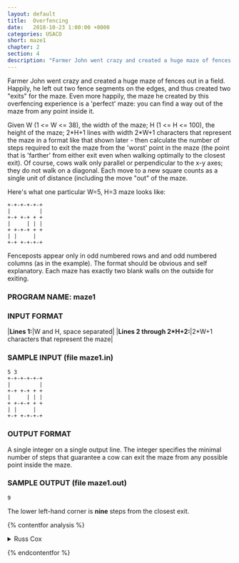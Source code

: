 ```yaml
---
layout: default
title:  Overfencing
date:   2018-10-23 1:00:00 +0000
categories: USACO
short: maze1
chapter: 2
section: 4
description: "Farmer John went crazy and created a huge maze of fences out in a field. Happily, he left out two fence segments on the edges, and thus created two 'exits' for the maze. Find the minimal number of steps that guarantee a cow can exit the maze from any possible point inside the maze."
---
```


Farmer John went crazy and created a huge maze of fences out in a field. Happily, he left out two fence segments on the edges, and thus created two "exits" for the maze. Even more happily, the maze he created by this overfencing experience is a 'perfect' maze: you can find a way out of the maze from any point inside it.

Given W (1 <= W <= 38), the width of the maze; H (1 <= H <= 100), the height of the maze; 2\*H+1 lines with width 2\*W+1 characters that represent the maze in a format like that shown later - then calculate the number of steps required to exit the maze from the 'worst' point in the maze (the point that is 'farther' from either exit even when walking optimally to the closest exit). Of course, cows walk only parallel or perpendicular to the x-y axes; they do not walk on a diagonal. Each move to a new square counts as a single unit of distance (including the move "out" of the maze.

Here's what one particular W=5, H=3 maze looks like:

```none
+-+-+-+-+-+
|         |
+-+ +-+ + +
|     | | |
+ +-+-+ + +
| |     |  
+-+ +-+-+-+
```

Fenceposts appear only in odd numbered rows and and odd numbered columns (as in the example). The format should be obvious and self explanatory. Each maze has exactly two blank walls on the outside for exiting.

### PROGRAM NAME: maze1

### INPUT FORMAT

|**Lines 1:**|W and H, space separated|
|**Lines 2 through 2\*H+2:**|2\*W+1 characters that represent the maze|


### SAMPLE INPUT (file maze1.in)

```none
5 3
+-+-+-+-+-+
|         |
+-+ +-+ + +
|     | | |
+ +-+-+ + +
| |     |  
+-+ +-+-+-+
```

### OUTPUT FORMAT

A single integer on a single output line. The integer specifies the minimal number of steps that guarantee a cow can exit the maze from any possible point inside the maze.

### SAMPLE OUTPUT (file maze1.out)

```none
9
```

The lower left-hand corner is **nine** steps from the closest exit.

{% contentfor analysis %}

<details>
<summary>
Russ Cox
</summary>

We can solve this with a standard flood fill, using a queue to implement breadth first search. It is convenient to leave the maze in its ASCII format and just look at it as a bunch of characters, with non-space characters being walls.

```cpp
#include <stdio.h>
#include <stdlib.h>
#include <string.h>
#include <assert.h>

#define MAXWID 38
#define MAXHT 100

typedef struct Point Point;
struct Point {
	int r, c;
};

int wid, ht;
char maze[MAXHT*2+1][MAXWID*2+1+2];	/* extra +2 for "\n\0" */
int dist[MAXHT*2+1][MAXWID*2+1];

Point
Pt(int r, int c)
{
    Point p;

    p.r = r;
    p.c = c;
    return p;
}

typedef struct Queue Queue;
struct Queue {
    Point p;
    int d;
};

Queue floodq[MAXHT*MAXWID];
int bq, eq;

/* if no wall between point p and point np, add np to queue with distance d+1 */
void
addqueue(int d, Point p, Point np)
{
    if(maze[(p.r+np.r)/2][(p.c+np.c)/2] == ' ' && maze[np.r][np.c] == ' ') {
	maze[np.r][np.c] = '*';
	floodq[eq].p = np;
	floodq[eq].d = d+1;
	eq++;
    }
}

/* if there is an exit at point exitp, plug it and record a start point
 * at startp */

void
lookexit(Point exitp, Point startp)
{
    if(maze[exitp.r][exitp.c] == ' ') {
	addqueue(0, startp, startp);
	maze[exitp.r][exitp.c] = '#';
    }
}

void
main(void)
{
    FILE *fin, *fout;
    Point p;
    int i, r, c, m, d;

    fin = fopen("maze1.in", "r");
    fout = fopen("maze1.out", "w");
    assert(fin != NULL && fout != NULL);

    fscanf(fin, "%d %d\n", &wid, &ht);
    wid = 2*wid+1;
    ht = 2*ht+1;

    for(i=0; i<ht; i++)
	fgets(maze[i], sizeof(maze[i]), fin);

    /* find exits */
    for(i=1; i<wid; i+=2) {
	lookexit(Pt(0, i), Pt(1, i));
	lookexit(Pt(ht-1, i), Pt(ht-2, i));
    }
    for(i=1; i<ht; i+=2) {
	lookexit(Pt(i, 0), Pt(i, 1));
	lookexit(Pt(i, wid-1), Pt(i, wid-2));
    }

    /* must have found at least one square with an exit */
    /* since two exits might open onto the same square, perhaps eq == 1 */
    assert(eq == 1 || eq == 2);	

    for(bq = 0; bq < eq; bq++) {
	p = floodq[bq].p;
	d = floodq[bq].d;
	dist[p.r][p.c] = d;

	addqueue(d, p, Pt(p.r-2, p.c));
	addqueue(d, p, Pt(p.r+2, p.c));
	addqueue(d, p, Pt(p.r, p.c-2));
	addqueue(d, p, Pt(p.r, p.c+2));
    }

    /* find maximum distance */
    m = 0;
    for(r=0; r<ht; r++)
    for(c=0; c<wid; c++)
	if(dist[r][c] > m)
	    m = dist[r][c];

    fprintf(fout, "%d\n", m);

    exit(0);
}
```

</details>

{% endcontentfor %}